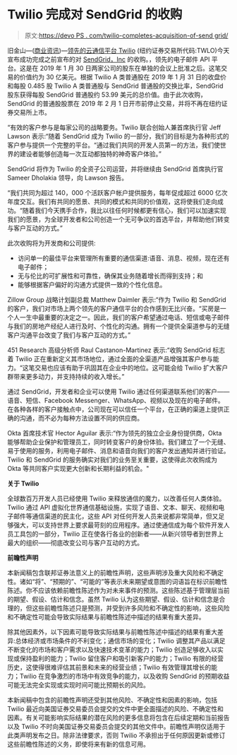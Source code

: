 # Twilio 完成对 SendGrid 的收购

> 原文:[https://devo PS . com/twilio-completes-acquisition-of-send grid/](https://devops.com/twilio-completes-acquisition-of-sendgrid/)

旧金山—([商业资讯](https://www.businesswire.com/))—[领先的云通信平台 Twilio](https://cts.businesswire.com/ct/CT?id=smartlink&url=http%3A%2F%2Fwww.twilio.com&esheet=51933969&newsitemid=20190201005108&lan=en-US&anchor=Twilio&index=1&md5=5ae60d61a2520dba571dac0ed8131c41) (纽约证券交易所代码:TWLO)今天宣布成功完成之前宣布的对 [SendGrid，Inc](https://cts.businesswire.com/ct/CT?id=smartlink&url=https%3A%2F%2Fsendgrid.com%2F&esheet=51933969&newsitemid=20190201005108&lan=en-US&anchor=SendGrid%2C+Inc&index=2&md5=815955087ed02c299943d1cce1b906c4) 的收购。，领先的电子邮件 API 平台。这是在 2019 年 1 月 30 日两家公司的股东在单独的会议上批准之后。这笔交易的价值约为 30 亿美元。根据 Twilio A 类普通股在 2019 年 1 月 31 日的收盘价和每股 0.485 股 Twilio A 类普通股与 SendGrid 普通股的交换比率，SendGrid 股东获得每股 SendGrid 普通股约 53.99 美元的总价值。由于此次收购，SendGrid 的普通股股票在 2019 年 2 月 1 日开市前停止交易，并将不再在纽约证券交易所上市。

“有效的客户参与是每家公司的战略要务。Twilio 联合创始人兼首席执行官 Jeff Lawson 表示:“随着 SendGrid 成为 Twilio 的一部分，我们的目标是为各种形式的客户参与提供一个完整的平台。“通过我们共同的开发人员第一的方法，我们使世界的建设者能够创造每一次互动都独特的神奇客户体验。”

SendGrid 将作为 Twilio 的全资子公司运营，并将继续由 SendGrid 首席执行官 Sameer Dholakia 领导，向 Lawson 报告。

“我们共同为超过 140，000 个活跃客户帐户提供服务，每年促成超过 6000 亿次年度交互。我们有共同的愿景、共同的模式和共同的价值观，这将使我们走向成功。“随着我们今天携手合作，我比以往任何时候都更有信心，我们可以加速实现我们的愿景，为全球开发者和公司创造一个无可争议的首选平台，并帮助他们转变与客户互动的方式。”

此次收购将为开发商和公司提供:

*   访问单一的最佳平台来管理所有重要的通信渠道:语音、消息、视频，现在还有电子邮件；
*   无与伦比的可扩展性和可靠性，确保其业务随着增长而得到支持；和
*   能够根据客户偏好的沟通方式提供一致的个性化信息。

Zillow Group 战略计划副总裁 Matthew Daimler 表示:“作为 Twilio 和 SendGrid 的客户，我们对市场上两个领先的客户通信平台的合作感到无比兴奋。“买房是一个人一生中最重要的决定之一。因此，我们的客户希望通过电话、短信或电子邮件与我们的房地产经纪人进行及时、个性化的沟通。拥有一个提供全渠道参与的无缝客户沟通平台改变了我们与客户互动的方式。”

451 Research 高级分析师 Raul Castanon-Martinez 表示:“收购 SendGrid 标志着 Twilio 正在重新定义其市场地位，通过全面的全渠道产品增强其客户参与能力。“这笔交易也应该有助于巩固其在企业中的地位。这可能会给 Twilio 扩大客户群带来更多动力，并支持持续的收入增长。”

通过 SendGrid，开发者和企业可以使用 Twilio 通过任何渠道联系他们的客户——语音、短信、Facebook Messenger、WhatsApp、视频以及现在的电子邮件。在各种各样的客户接触点中，公司现在可以信任一个平台，在正确的渠道上提供正确的沟通，而不必为每种方法设置不同的供应商。

Okta 首席技术官 Hector Aguilar 表示:“作为领先的独立企业身份提供商，Okta 能够帮助企业保护和管理员工，同时转变客户的身份体验。我们建立了一个无缝、易于使用的服务，利用电子邮件、消息和语音向我们的客户发出通知并进行验证。Twilio 和 SendGrid 的服务确实对我们的业务至关重要，这使得此次收购成为 Okta 等共同客户实现更大创新和长期利益的机会。"

**关于 Twilio**

全球数百万开发人员已经使用 Twilio 来释放通信的魔力，以改善任何人类体验。Twilio 通过 API 虚拟化世界通信基础设施，实现了语音、文本、聊天、视频和电子邮件等通信渠道的民主化，这些 API 对任何开发人员来说都非常简单，但又足够强大，可以支持世界上要求最苛刻的应用程序。通过使通信成为每个软件开发人员工具包的一部分，Twilio 正在使各行各业的创新者——从新兴领导者到世界上最大的组织——彻底改变公司与客户互动的方式。

**前瞻性声明**

本新闻稿包含联邦证券法意义上的前瞻性声明，这些声明涉及重大风险和不确定性。诸如“将”、“预期的”、“可能的”等表示未来期望或意图的词语旨在标识前瞻性陈述。你不应该依赖前瞻性陈述作为对未来事件的预测。这些陈述基于管理层当前的期望、假设、估计和信念。虽然 Twilio 认为这些期望、假设、估计和信念是合理的，但这些前瞻性陈述只是预测，并受到许多风险和不确定性的影响，这些风险和不确定性可能会导致实际结果与前瞻性陈述中描述的结果有重大差异。

除其他因素外，以下因素可能导致实际结果与前瞻性陈述中描述的结果有重大差异:总体经济或市场条件的不利变化；通信市场的变化；Twilio 调整其产品以满足不断变化的市场和客户需求以及快速技术变革的能力；Twilio 创造足够收入以实现或保持盈利的能力；Twilio 留住客户和吸引新客户的能力；Twilio 有限的经营历史，这使得很难评估其前景和未来的经营业绩；Twilio 有效管理其增长的能力；Twilio 在竞争激烈的市场中有效竞争的能力，以及收购 SendGrid 的预期收益可能无法完全实现或实现时间可能比预期长的风险。

本新闻稿中包含的前瞻性声明还受到其他风险、不确定性和因素的影响，包括 Twilio 最近向美国证券交易委员会提交的文件中更全面描述的风险、不确定性和因素。有关可能影响实际结果的潜在风险的更多信息将包含在后续定期和当前报告以及 Twilio 不时向美国证券交易委员会提交的其他文件中。前瞻性声明仅适用于此类声明发布之日。除非法律要求，否则 Twilio 不承担出于任何原因更新或修订这些前瞻性陈述的义务，即使将来有新的信息可用。